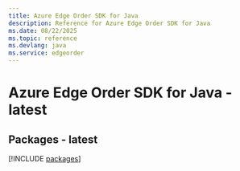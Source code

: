 ```yaml
---
title: Azure Edge Order SDK for Java
description: Reference for Azure Edge Order SDK for Java
ms.date: 08/22/2025
ms.topic: reference
ms.devlang: java
ms.service: edgeorder
---
```

# Azure Edge Order SDK for Java - latest
## Packages - latest
[!INCLUDE [packages](edge-order-index.md)]